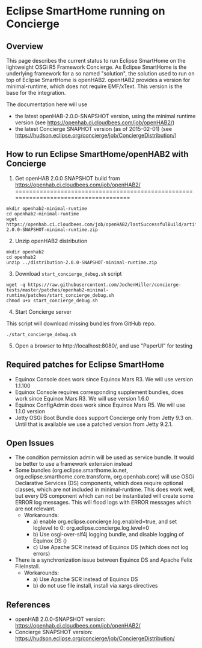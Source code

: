 # Eclipse SmartHome running on Concierge

## Overview

This page describes the current status to run Eclipse SmartHome on the lightweight OSGi R5 Framework Concierge. As Eclipse SmartHome is the underlying framework for a so named "solution", the solution used to run on top of Eclipse SmartHome is openHAB2. openHAB2 provides a version for minimal-runtime, which does not require EMF/xText. This version is the base for the integration.

The documentation here will use

* the latest openHAB-2.0.0-SNAPSHOT version, using the minimal runtime version (see https://openhab.ci.cloudbees.com/job/openHAB2/)
* the latest Concierge SNAPHOT version (as of 2015-02-01) (see https://hudson.eclipse.org/concierge/job/ConciergeDistribution/)

## How to run Eclipse SmartHome/openHAB2 with Concierge

1. Get openHAB 2.0.0 SNAPSHOT build from https://openhab.ci.cloudbees.com/job/openHAB2/
====================================================================================

```script
mkdir openhab2-minimal-runtime
cd openhab2-minimal-runtime
wget https://openhab.ci.cloudbees.com/job/openHAB2/lastSuccessfulBuild/artifact/distribution/target/distribution-2.0.0-SNAPSHOT-minimal-runtime.zip
```

2. Unzip openHAB2 distribution

```script
mkdir openhab2
cd openhab2
unzip ../distribution-2.0.0-SNAPSHOT-minimal-runtime.zip
```

3. Download `start_concierge_debug.sh` script

```script
wget -q https://raw.githubusercontent.com/JochenHiller/concierge-tests/master/patches/openhab2-minimal-runtime/patches/start_concierge_debug.sh
chmod u+x start_concierge_debug.sh
```

4. Start Concierge server

This script will download missing bundles from GitHub repo.

```script
./start_concierge_debug.sh
```

5. Open a browser to http://localhost:8080/, and use "PaperUI" for testing


## Required patches for Eclipse SmartHome

* Equinox Console does work since Equinox Mars R3. We will use version 1.1.100
* Equinox Console requires corresponding supplement bundles, does work since Equinox Mars R3. We will use version 1.6.0
* Equinox ConfigAdmin does work since Equinox Mars R5. We will use 1.1.0 version
* Jetty OSGi Boot Bundle does support Concierge only from Jetty 9.3 on. Until that is available we use a patched version from Jetty 9.2.1.

## Open Issues

* The condition permission admin will be used as service bundle. It would be better to use a framework extension instead
* Some  bundles (org.eclipse.smarthome.io.net, org.eclipse.smarthome.core.transform, org.openhab.core) will use OSGi Declarative Services (DS) components, which does require optional classes, which are not included in minimal-runtime. This does work well, but every DS component which can not be instantiated will create some ERROR log messages. This will flood logs with ERROR messages which are not relevant.
  * Workarounds:
    * a) enable org.eclipse.concierge.log.enabled=true, and set loglevel to 0: org.eclipse.concierge.log.level=0
    * b) Use osgi-over-slf4j logging bundle, and disable logging of Equinox DS (<logger name="org.eclipse.equinox.ds" level="OFF"/>)
    * c) Use Apache SCR instead of Equinox DS (which does not log errors)
* There is a synchronization issue between Equinox DS and Apache Felix FileInstall.
  * Workarounds: 
    * a) Use Apache SCR instead of Equinox DS
    * b) do not use file install, install via xargs directives

## References

* openHAB 2.0.0-SNAPSHOT version: https://openhab.ci.cloudbees.com/job/openHAB2/
* Concierge SNAPSHOT version: https://hudson.eclipse.org/concierge/job/ConciergeDistribution/
